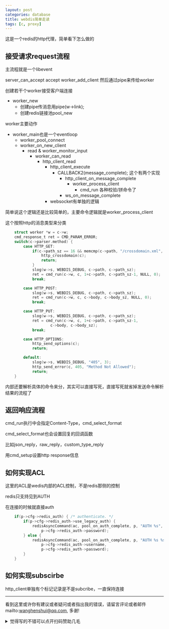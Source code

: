 ```yaml
---
layout: post
categories: database
title: webdis简单走读
tags: [c, proxy]
---
```


  

这是一个redis的http代理，简单看下怎么做的



## 接受请求request流程

主流程就是一个libevent

server_can_accept accept worker_add_client 然后通过pipe来传给worker

创建若干个worker接受客户端连接

- worker_new
  - 创建pipe传消息用pipe(w->link);
  - 创建redis链接池pool_new

worker主要动作

- worker_main也是一个eventloop
  - worker_pool_connect
  - worker_on_new_client
    - read & worker_monitor_input
      - worker_can_read
        - http_client_read
          - http_client_execute
            - CALLBACK2(message_complete); 这个有两个实现
              - http_client_on_message_complete
                - worker_process_client
                  - cmd_run 各种校验/拼命令了
              - ws_on_message_complete
          - websocket有单独的逻辑





简单说这个逻辑还是比较简单的，主要命令逻辑就是worker_process_client

这个按照http的消息类型来分类

```c
	struct worker *w = c->w;
	cmd_response_t ret = CMD_PARAM_ERROR;
	switch(c->parser.method) {
		case HTTP_GET:
			if(c->path_sz == 16 && memcmp(c->path, "/crossdomain.xml", 16) == 0) {
				http_crossdomain(c);
				return;
			}
			slog(w->s, WEBDIS_DEBUG, c->path, c->path_sz);
			ret = cmd_run(c->w, c, 1+c->path, c->path_sz-1, NULL, 0);
			break;

		case HTTP_POST:
			slog(w->s, WEBDIS_DEBUG, c->path, c->path_sz);
			ret = cmd_run(c->w, c, c->body, c->body_sz, NULL, 0);
			break;

		case HTTP_PUT:
			slog(w->s, WEBDIS_DEBUG, c->path, c->path_sz);
			ret = cmd_run(c->w, c, 1+c->path, c->path_sz-1,
					c->body, c->body_sz);
			break;

		case HTTP_OPTIONS:
			http_send_options(c);
			return;

		default:
			slog(w->s, WEBDIS_DEBUG, "405", 3);
			http_send_error(c, 405, "Method Not Allowed");
			return;
	}
```



内部还要解析具体的命令来分，其实可以直接写死，直接写死就省掉发送命令解析结果的流程了





## 返回响应流程

cmd_run执行中会指定Content-Type，cmd_select_format

cmd_select_format也会设置回复的回调函数

比如json_reply，raw_reply，custom_type_reply

用cmd_setup设置http response信息



## 如何实现ACL

这里的ACL是wedis内部的ACL控制，不是redis那侧的控制

redis只支持见到AUTH

在连接的时候就直接auth

```c
	if(p->cfg->redis_auth) { /* authenticate. */
		if(p->cfg->redis_auth->use_legacy_auth) {
			redisAsyncCommand(ac, pool_on_auth_complete, p, "AUTH %s",
				p->cfg->redis_auth->password);
		} else {
			redisAsyncCommand(ac, pool_on_auth_complete, p, "AUTH %s %s",
				p->cfg->redis_auth->username,
				p->cfg->redis_auth->password);
		}
	}
```



## 如何实现subscirbe

http_client单独有个标记记录是不是subcribe，一直保持连接

---

看到这里或许你有建议或者疑问或者指出我的错误，请留言评论或者邮件mailto:wanghenshui@qq.com, 多谢! 
<details>
<summary>觉得写的不错可以点开扫码赞助几毛</summary>
<img src="https://wanghenshui.github.io/assets/wepay.png" alt="微信转账">
</details>